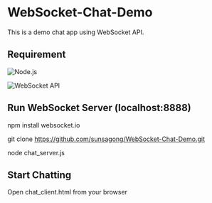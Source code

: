 # WebSocket-Chat-Demo

This is a demo chat app using WebSocket API.

Requirement
-----------
![Node.js](https://nodejs.org/en/download/current/)

![WebSocket API](https://davidwalsh.name/websocket)

Run WebSocket Server (localhost:8888)
---------------
npm install websocket.io

git clone https://github.com/sunsagong/WebSocket-Chat-Demo.git

node chat_server.js


Start Chatting
---------------
Open chat_client.html from your browser
